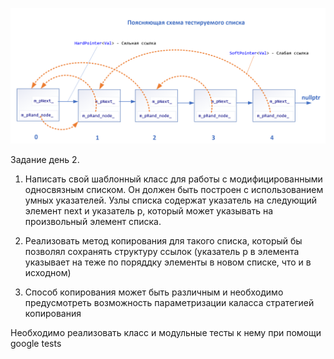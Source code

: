 ![task4](explanatory_diagram.png?raw=true "Исходная схема организации списка")

Задание день 2.

1. Написать свой шаблонный класс для работы с модифицированными односвязным списком. Он должен быть построен с использованием умных указателей.
Узлы списка содержат указатель на следующий элемент next и указатель p, который может указывать на произвольный элемент списка.


2.  Реализовать метод копирования для такого списка, который бы позволял сохранять структуру ссылок (указатель p в элемента указывает на теже по поряддку элементы
в новом списке, что и в исходном) 


3. Способ копирования может быть различным и необходимо предусмотреть возможность параметризации каласса стратегией копирования

Необходимо реализовать класс и модульные тесты к нему при помощи google tests 